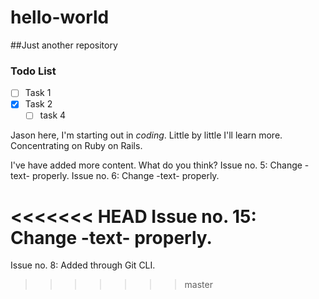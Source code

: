 # hello-world
##Just another repository
### Todo List
- [ ] Task 1
- [x] Task 2
  - [ ] task 4

Jason here, I'm starting out in *coding*. 
Little by little I'll learn more.
Concentrating on Ruby on Rails.

I've have added more content.
What do you think?
Issue no. 5: Change -text- properly.
Issue no. 6: Change -text- properly.

<<<<<<< HEAD
Issue no. 15: Change -text- properly.
=======
Issue no. 8: Added through Git CLI.
>>>>>>> master


